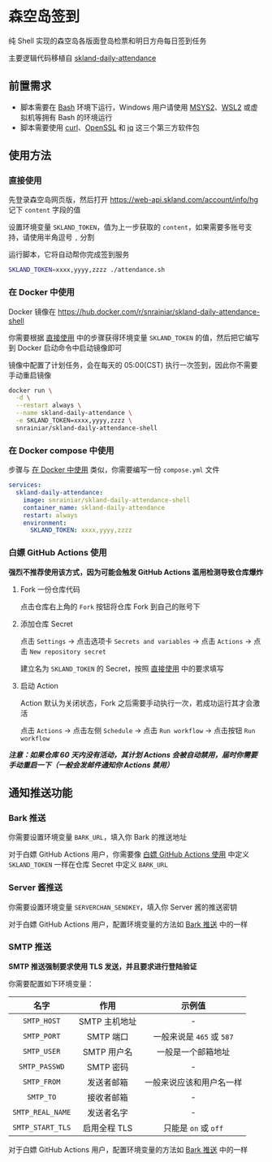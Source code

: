# 森空岛签到

纯 Shell 实现的森空岛各版面登岛检票和明日方舟每日签到任务

主要逻辑代码移植自 [skland-daily-attendance](https://github.com/enpitsuLin/skland-daily-attendance)

## 前置需求

* 脚本需要在 [Bash](https://www.gnu.org/software/bash) 环境下运行，Windows 用户请使用 [MSYS2](https://www.msys2.org)、[WSL2](https://learn.microsoft.com/zh-cn/windows/wsl/install) 或虚拟机等拥有 Bash 的环境运行
* 脚本需要使用 [curl](https://curl.se)、[OpenSSL](https://www.openssl.org) 和 [jq](https://jqlang.github.io/jq) 这三个第三方软件包

## 使用方法

### 直接使用

先登录森空岛网页版，然后打开 <https://web-api.skland.com/account/info/hg> 记下 `content` 字段的值

设置环境变量 `SKLAND_TOKEN`，值为上一步获取的 `content`，如果需要多账号支持，请使用半角逗号 `,` 分割

运行脚本，它将自动帮你完成签到服务

```sh
SKLAND_TOKEN=xxxx,yyyy,zzzz ./attendance.sh
```

### 在 Docker 中使用

Docker 镜像在 <https://hub.docker.com/r/snrainiar/skland-daily-attendance-shell>

你需要根据 [直接使用](#直接使用) 中的步骤获得环境变量 `SKLAND_TOKEN` 的值，然后把它编写到 Docker 启动命令中启动镜像即可

镜像中配置了计划任务，会在每天的 05:00(CST) 执行一次签到，因此你不需要手动重启镜像

```sh
docker run \
  -d \
  --restart always \
  --name skland-daily-attendance \
  -e SKLAND_TOKEN=xxxx,yyyy,zzzz \
  snrainiar/skland-daily-attendance-shell
```

### 在 Docker compose 中使用

步骤与 [在 Docker 中使用](#在-docker-中使用) 类似，你需要编写一份 `compose.yml` 文件

```yml
services:
  skland-daily-attendance:
    image: snrainiar/skland-daily-attendance-shell
    container_name: skland-daily-attendance
    restart: always
    environment:
      SKLAND_TOKEN: xxxx,yyyy,zzzz
```

### 白嫖 GitHub Actions 使用

**强烈不推荐使用该方式，因为可能会触发 GitHub Actions 滥用检测导致仓库爆炸**

1. Fork 一份仓库代码

   点击仓库右上角的 `Fork` 按钮将仓库 Fork 到自己的账号下

2. 添加仓库 Secret

   点击 `Settings` -> 点击选项卡 `Secrets and variables` -> 点击 `Actions` -> 点击 `New repository secret`

   建立名为 `SKLAND_TOKEN` 的 Secret，按照 [直接使用](#直接使用) 中的要求填写

3. 启动 Action

   Action 默认为关闭状态，Fork 之后需要手动执行一次，若成功运行其才会激活

   点击 `Actions` -> 点击左侧 `Schedule` -> 点击 `Run workflow` -> 点击按钮 `Run workflow`

***注意：如果仓库 60 天内没有活动，其计划 Actions 会被自动禁用，届时你需要手动重启一下（一般会发邮件通知你 Actions 禁用）***

## 通知推送功能

### Bark 推送

你需要设置环境变量 `BARK_URL`，填入你 Bark 的推送地址

对于白嫖 GitHub Actions 用户，你需要像 [白嫖 GitHub Actions 使用](#白嫖-github-actions-使用) 中定义 `SKLAND_TOKEN` 一样在仓库 Secret 中定义 `BARK_URL`

### Server 酱推送

你需要设置环境变量 `SERVERCHAN_SENDKEY`，填入你 Server 酱的推送密钥

对于白嫖 GitHub Actions 用户，配置环境变量的方法如 [Bark 推送](#bark-推送) 中的一样

### SMTP 推送

**SMTP 推送强制要求使用 TLS 发送，并且要求进行登陆验证**

你需要配置如下环境变量：

|名字|作用|示例值|
|:---:|:---:|:---:|
|`SMTP_HOST`|SMTP 主机地址|-|
|`SMTP_PORT`|SMTP 端口|一般来说是 `465` 或 `587`|
|`SMTP_USER`|SMTP 用户名|一般是一个邮箱地址|
|`SMTP_PASSWD`|SMTP 密码|-|
|`SMTP_FROM`|发送者邮箱|一般来说应该和用户名一样|
|`SMTP_TO`|接收者邮箱|-|
|`SMTP_REAL_NAME`|发送者名字|-|
|`SMTP_START_TLS`|启用全程 TLS|只能是 `on` 或 `off`|

对于白嫖 GitHub Actions 用户，配置环境变量的方法如 [Bark 推送](#bark-推送) 中的一样
